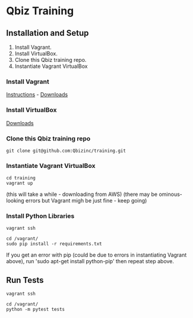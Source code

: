 # Qbiz Training

## Installation and Setup

1. Install Vagrant.
2. Install VirtualBox.
3. Clone this Qbiz training repo.
4. Instantiate Vagrant VirtualBox

### Install Vagrant

[Instructions](https://www.vagrantup.com/docs/installation/) - [Downloads](https://www.vagrantup.com/downloads.html)

### Install VirtualBox

[Downloads](https://www.virtualbox.org/wiki/Downloads)

### Clone this Qbiz training repo

```
git clone git@github.com:Qbizinc/training.git
```

### Instantiate Vagrant VirtualBox

```
cd training
vagrant up
```
(this will take a while - downloading from AWS)
(there may be ominous-looking errors but Vagrant migh be just fine - keep going)

### Install Python Libraries

```
vagrant ssh
```

```
cd /vagrant/
sudo pip install -r requirements.txt
```

If you get an error with pip (could be due to errors in instantiating Vagrant above), run 'sudo apt-get install python-pip' then repeat step above.

## Run Tests

```
vagrant ssh
```

```
cd /vagrant/
python -m pytest tests
```
